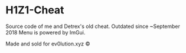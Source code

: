 # H1Z1-Cheat
Source code of me and Detrex's old cheat. Outdated since ~September 2018
Menu is powered by ImGui.

Made and sold for ev0lution.xyz ©️
